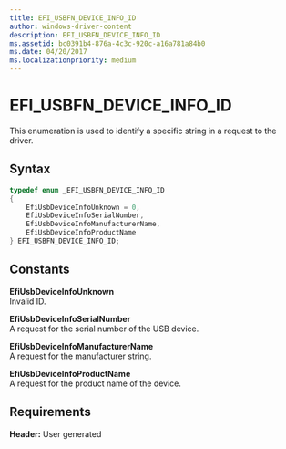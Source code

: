 ```yaml
---
title: EFI_USBFN_DEVICE_INFO_ID
author: windows-driver-content
description: EFI_USBFN_DEVICE_INFO_ID
ms.assetid: bc0391b4-876a-4c3c-920c-a16a781a84b0
ms.date: 04/20/2017
ms.localizationpriority: medium
---
```


# EFI\_USBFN\_DEVICE\_INFO\_ID


This enumeration is used to identify a specific string in a request to the driver.

## Syntax


```cpp
typedef enum _EFI_USBFN_DEVICE_INFO_ID   
{
    EfiUsbDeviceInfoUnknown = 0,
    EfiUsbDeviceInfoSerialNumber,
    EfiUsbDeviceInfoManufacturerName,
    EfiUsbDeviceInfoProductName
} EFI_USBFN_DEVICE_INFO_ID;
```

## Constants


<a href="" id="efiusbdeviceinfounknown"></a>**EfiUsbDeviceInfoUnknown**  
Invalid ID.

<a href="" id="efiusbdeviceinfoserialnumber"></a>**EfiUsbDeviceInfoSerialNumber**  
A request for the serial number of the USB device.

<a href="" id="efiusbdeviceinfomanufacturername"></a>**EfiUsbDeviceInfoManufacturerName**  
A request for the manufacturer string.

<a href="" id="efiusbdeviceinfoproductname"></a>**EfiUsbDeviceInfoProductName**  
A request for the product name of the device.

## Requirements


**Header:** User generated

 

 




